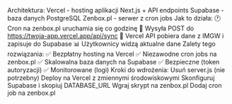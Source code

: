  Architektura:
Vercel - hosting aplikacji Next.js + API endpoints
Supabase - baza danych PostgreSQL
Zenbox.pl - serwer z cron jobs
Jak to działa:
🕐 Cron na zenbox.pl uruchamia się co godzinę
📡 Wysyła POST do https://twoja-app.vercel.app/api/sync
🔄 Vercel API pobiera dane z IMGW i zapisuje do Supabase
📊 Użytkownicy widzą aktualne dane
Zalety tego rozwiązania:
✅ Bezpłatny hosting na Vercel
✅ Niezawodne cron jobs na zenbox.pl
✅ Skalowalna baza danych na Supabase
✅ Bezpieczne (token autoryzacji)
✅ Monitorowane (logi)
Kroki do wdrożenia:
Usuń server.js (nie potrzebny)
Deploy na Vercel z zmiennymi środowiskowymi
Skonfiguruj Supabase i skopiuj DATABASE_URL
Wgraj skrypt na zenbox.pl
Dodaj cron job na zenbox.pl